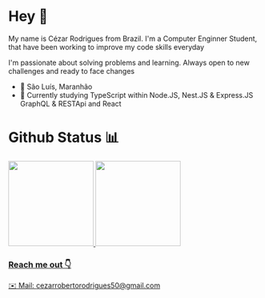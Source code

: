 # Hey 👋

My name is Cézar Rodrigues from Brazil. I'm a Computer Enginner Student, that have been working to improve my code skills everyday

I'm passionate about solving problems and learning. Always open to new challenges and ready to face changes

 - 📍 São Luís, Maranhão
 - 📖 Currently studying TypeScript within Node.JS, Nest.JS & Express.JS GraphQL & RESTApi and React
 

# Github Status 📊
<div>
   <a href="https://github.com/CezarRoberto">
   <img height="170em" src="https://github-readme-stats.vercel.app/api?username=CezarRoberto&show_icons=true&theme=dracula&include_all_commits=true&count_private=true"/>
   <img height="170em" src="https://github-readme-stats.vercel.app/api/top-langs/?username=CezarRoberto&layout=compact&langs_count=16&theme=dracula"/>
<div>


### Reach me out 👇
✉️ Mail: cezarrobertorodrigues50@gmail.com
